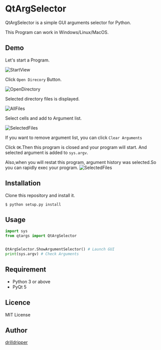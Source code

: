 QtArgSelector
===

QtArgSelector is a simple GUI arguments selector for Python. 

This Program can work in Windows/Linux/MacOS.


## Demo
Let's start a Program.

![StartView](readme_resource/StartView.png)

Click `Open Direcory` Button.

![OpenDirectory](readme_resource/OpenDirectory.png)

Selected directory files is displayed.

![AllFiles](readme_resource/SelectedFiles.png)


Select cells and add to Argument list.

![SelectedFiles](readme_resource/SelectCells.png)

If you want to remove argument list, you can click `Clear Arguments`


Click `OK`.Then this program is closed and your program will start. And selected argument is added to `sys.argv`.



Also,when you will restat this program, argument history was selected.So you can rapidly exec your program.
![SelectedFiles](readme_resource/Restart.png)

## Installation
Clone this repository and install it.

	$ python setup.py install


## Usage
```python
import sys
from qtargs import QtArgSelector


QtArgSelector.ShowArgumentSelector() # Launch GUI
print(sys.argv) # Check Arguments

```


## Requirement
- Python 3 or above
- PyQt 5


## Licence
MIT License

## Author
[drilldripper](https://github.com/drilldripper)

